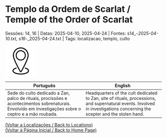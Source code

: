 
# Templo da Ordem de Scarlat / Temple of the Order of Scarlat

Sessões: 14, 16 | Datas: 2025-04-10, 2025-04-24 | Fontes: s14_-_2025-04-10.txt, s16_-_2025-04-24.txt | Tags: localizacao, templo, culto

![Templo da Ordem de Scarlat](blank.png)

| Português | English |
|-----------|---------|
| Sede do culto dedicado a Zan, palco de rituais, procissões e acontecimentos sobrenaturais. Envolvido em investigações sobre o ceptro e a mão roubada. | Headquarters of the cult dedicated to Zan, site of rituals, processions, and supernatural events. Involved in investigations concerning the scepter and the stolen hand. |

[(Voltar a Localizações / Back to Locations)](localizacoes.md)  
[(Voltar à Página Inicial / Back to Home Page)](home.md)



















